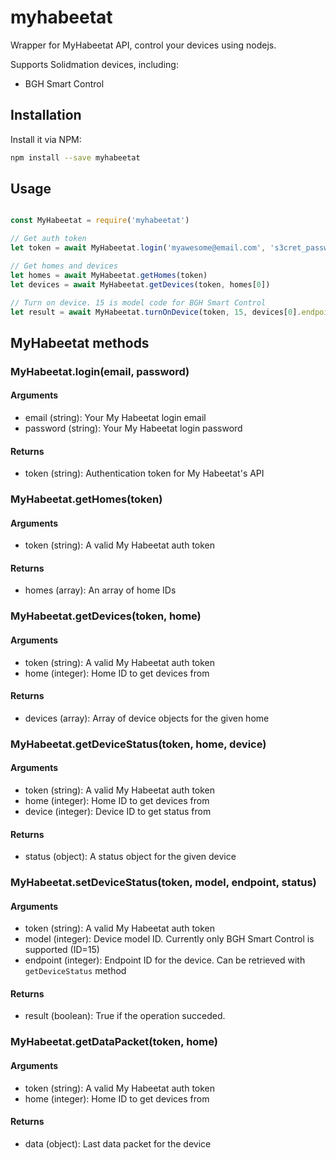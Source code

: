 # myhabeetat
Wrapper for MyHabeetat API, control your devices using nodejs.

Supports Solidmation devices, including: 
- BGH Smart Control

## Installation
Install it via NPM:

```bash
npm install --save myhabeetat
```


## Usage

```javascript

const MyHabeetat = require('myhabeetat')

// Get auth token
let token = await MyHabeetat.login('myawesome@email.com', 's3cret_passw0rd')

// Get homes and devices
let homes = await MyHabeetat.getHomes(token)
let devices = await MyHabeetat.getDevices(token, homes[0])

// Turn on device. 15 is model code for BGH Smart Control
let result = await MyHabeetat.turnOnDevice(token, 15, devices[0].endpoint)
```

## MyHabeetat methods

### MyHabeetat.login(email, password)
#### Arguments
- email (string): Your My Habeetat login email
- password (string): Your My Habeetat login password 

#### Returns
- token (string): Authentication token for My Habeetat's API

### MyHabeetat.getHomes(token)
#### Arguments
- token (string): A valid My Habeetat auth token

#### Returns
- homes (array): An array of home IDs

### MyHabeetat.getDevices(token, home)
#### Arguments
- token (string): A valid My Habeetat auth token
- home (integer): Home ID to get devices from

#### Returns
- devices (array): Array of device objects for the given home

### MyHabeetat.getDeviceStatus(token, home, device)
#### Arguments
- token (string): A valid My Habeetat auth token
- home (integer): Home ID to get devices from
- device (integer): Device ID to get status from

#### Returns
- status (object): A status object for the given device

### MyHabeetat.setDeviceStatus(token, model, endpoint, status)
#### Arguments
- token (string): A valid My Habeetat auth token
- model (integer): Device model ID. Currently only BGH Smart Control is supported (ID=15)
- endpoint (integer): Endpoint ID for the device. Can be retrieved with `getDeviceStatus` method

#### Returns
- result (boolean): True if the operation succeded.

### MyHabeetat.getDataPacket(token, home)
#### Arguments
- token (string): A valid My Habeetat auth token
- home (integer): Home ID to get devices from

#### Returns
- data (object): Last data packet for the device
